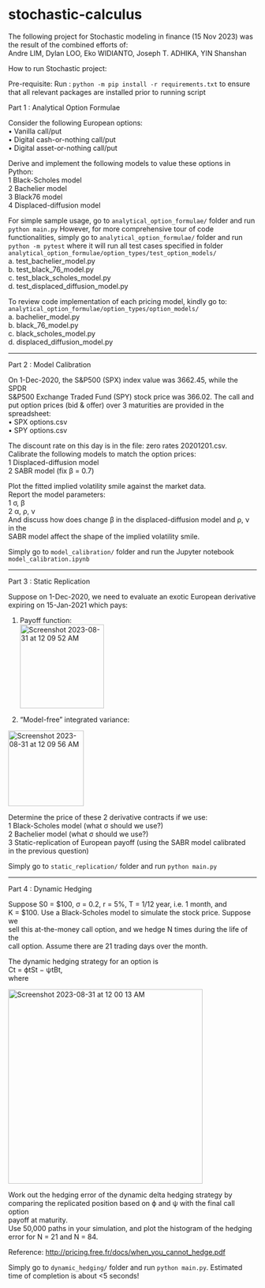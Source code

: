 # stochastic-calculus

The following project for Stochastic modeling in finance (15 Nov 2023) was the result of the combined efforts of:<br>
Andre LIM, Dylan LOO, Eko WIDIANTO, Joseph T. ADHIKA, YIN Shanshan

How to run Stochastic project:

Pre-requisite:
Run : `python -m pip install -r requirements.txt` to ensure that all relevant packages are installed prior to running script

Part 1 : Analytical Option Formulae

Consider the following European options:<br>
• Vanilla call/put<br>
• Digital cash-or-nothing call/put<br>
• Digital asset-or-nothing call/put<br>

Derive and implement the following models to value these options in Python:<br>
1 Black-Scholes model<br>
2 Bachelier model<br>
3 Black76 model<br>
4 Displaced-diffusion model<br>

For simple sample usage, go to `analytical_option_formulae/` folder and run `python main.py`
However, for more comprehensive tour of code functionalities, simply go to `analytical_option_formulae/` folder and run `python -m pytest` where it will run all test cases specified in folder `analytical_option_formulae/option_types/test_option_models/`<br>
a. test_bachelier_model.py<br>
b. test_black_76_model.py<br>
c. test_black_scholes_model.py<br>
d. test_displaced_diffusion_model.py<br>

To review code implementation of each pricing model, kindly go to:
`analytical_option_formulae/option_types/option_models/`<br>
a. bachelier_model.py<br>
b. black_76_model.py<br>
c. black_scholes_model.py<br>
d. displaced_diffusion_model.py<br>

***

Part 2 : Model Calibration

On 1-Dec-2020, the S&P500 (SPX) index value was 3662.45, while the SPDR<br>
S&P500 Exchange Traded Fund (SPY) stock price was 366.02. The call and<br>
put option prices (bid & offer) over 3 maturities are provided in the<br>
spreadsheet:<br>
• SPX options.csv<br>
• SPY options.csv<br>

The discount rate on this day is in the file: zero rates 20201201.csv.<br>
Calibrate the following models to match the option prices:<br>
1 Displaced-diffusion model<br>
2 SABR model (fix β = 0.7)<br>

Plot the fitted implied volatility smile against the market data.<br>
Report the model parameters:<br>
1 σ, β<br>
2 α, ρ, ν<br>
And discuss how does change β in the displaced-diffusion model and ρ, ν in the<br>
SABR model affect the shape of the implied volatility smile.<br>

Simply go to `model_calibration/` folder and run the Jupyter notebook `model_calibration.ipynb`

***

Part 3 : Static Replication<br>

Suppose on 1-Dec-2020, we need to evaluate an exotic European derivative<br>
expiring on 15-Jan-2021 which pays:<br>
1. Payoff function:<br>
<img width="170" alt="Screenshot 2023-08-31 at 12 09 52 AM" src="https://github.com/andreignatius/stochastic-calculus/assets/7924964/6fc45654-7476-46bf-bc14-d3ef8f59222a"><br>

2. “Model-free” integrated variance:<br>
<img width="153" alt="Screenshot 2023-08-31 at 12 09 56 AM" src="https://github.com/andreignatius/stochastic-calculus/assets/7924964/7eefdba0-7070-4e89-8577-d672ebdd0379">

Determine the price of these 2 derivative contracts if we use:<br>
1 Black-Scholes model (what σ should we use?)<br>
2 Bachelier model (what σ should we use?)<br>
3 Static-replication of European payoff (using the SABR model calibrated<br>
in the previous question)<br>

Simply go to `static_replication/` folder and run `python main.py`

***

Part 4 : Dynamic Hedging<br>

Suppose S0 = $100, σ = 0.2, r = 5%, T = 1/12 year, i.e. 1 month, and<br>
K = $100. Use a Black-Scholes model to simulate the stock price. Suppose we<br>
sell this at-the-money call option, and we hedge N times during the life of the<br>
call option. Assume there are 21 trading days over the month.<br>

The dynamic hedging strategy for an option is<br>
Ct = ϕtSt − ψtBt,<br>
where<br>

<img width="394" alt="Screenshot 2023-08-31 at 12 00 13 AM" src="https://github.com/andreignatius/stochastic-calculus/assets/7924964/96f00026-fe22-4058-91b8-e52ee8637180">

Work out the hedging error of the dynamic delta hedging strategy by<br>
comparing the replicated position based on ϕ and ψ with the final call option<br>
payoff at maturity.<br>
Use 50,000 paths in your simulation, and plot the histogram of the hedging<br>
error for N = 21 and N = 84.<br>

Reference: http://pricing.free.fr/docs/when_you_cannot_hedge.pdf

Simply go to `dynamic_hedging/` folder and run `python main.py`. Estimated time of completion is about <5 seconds!

